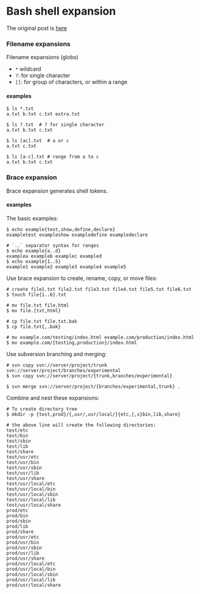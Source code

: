 # Bash shell expansion

The original post is [ here ](https://sanctum.geek.nz/arabesque/bash-shell-expansion/)

### Filename expansions

Filename expansions (globs)

* `*` wildcard
* `?`: for single character
* `[]`: for group of characters, or within a range

#### examples

    $ ls *.txt
    a.txt b.txt c.txt extra.txt

    $ ls ?.txt  # ? for single character
    a.txt b.txt c.txt

    $ ls [ac].txt  # a or c
    a.txt c.txt

    $ ls [a-c].txt # range from a to c
    a.txt b.txt c.txt


### Brace expansion

Brace expansion generates shell tokens.

#### examples

The basic examples:

    $ echo example{test,show,define,declare}
    exampletest exampleshow exampledefine exampledeclare

    # `..` separator syntax for ranges
    $ echo example{a..d}
    examplea exampleb examplec exampled
    $ echo example{1..5}
    example1 example2 example3 example4 example5


Use brace expansion to create, rename, copy, or move files:

    # create file1.txt file2.txt file3.txt file4.txt file5.txt file6.txt
    $ touch file{1..6}.txt

    # mv file.txt file.html
    $ mv file.{txt,html}

    # cp file.txt file.txt.bak
    $ cp file.txt{,.bak}

    # mv example.com/testing/index.html example.com/production/index.html
    $ mv example.com/{testing,production}/index.html


Use subversion branching and merging:

    # svn copy svn://server/project/trunk svn://server/project/branches/experimental
    $ svn copy svn://server/project/{trunk,branches/experimental}

    $ svn merge svn://server/project/{branches/experimental,trunk} .


Combine and nest these expansions:

    # To create directory tree
    $ mkdir -p {test,prod}/{,usr/,usr/local/}{etc,{,s}bin,lib,share}

    # the above line will create the following directories:
    test/etc
    test/bin
    test/sbin
    test/lib
    test/share
    test/usr/etc
    test/usr/bin
    test/usr/sbin
    test/usr/lib
    test/usr/share
    test/usr/local/etc
    test/usr/local/bin
    test/usr/local/sbin
    test/usr/local/lib
    test/usr/local/share
    prod/etc
    prod/bin
    prod/sbin
    prod/lib
    prod/share
    prod/usr/etc
    prod/usr/bin
    prod/usr/sbin
    prod/usr/lib
    prod/usr/share
    prod/usr/local/etc
    prod/usr/local/bin
    prod/usr/local/sbin
    prod/usr/local/lib
    prod/usr/local/share

